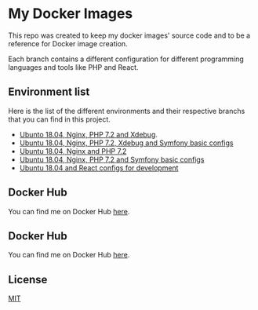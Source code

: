 
# My Docker Images

This repo was created to keep my docker images' source code and to be a reference for Docker image creation.

Each branch contains a different configuration for different programming languages and tools like PHP and React.

## Environment list
Here is the list of the different environments and their respective branchs that you can find in this project.

 - [Ubunto 18.04, Nginx, PHP 7.2 and Xdebug](https://github.com/iammateus/my-docker-images/tree/ubuntu-18.04_nginx_php-7.2-xdebug).  
 - [Ubuntu 18.04, Nginx, PHP 7.2, Xdebug and Symfony basic configs](https://github.com/iammateus/my-docker-images/tree/ubuntu-18.04_nginx_php-7.2_symfony-xdebug)
  - [Ubuntu 18.04, Nginx and PHP 7.2](https://github.com/iammateus/my-docker-images/tree/ubuntu-18.04_nginx_php-7.2)
 - [Ubuntu 18.04, Nginx, PHP 7.2 and Symfony basic configs](https://github.com/iammateus/my-docker-images/tree/ubuntu-18.04_nginx_php-7.2_symfony)
 - [Ubuntu 18.04 and React configs for development](https://github.com/iammateus/my-docker-images/tree/ubuntu-18.04_react)

## Docker Hub
You can find me on Docker Hub [here](https://hub.docker.com/u/mateus1997).

## Docker Hub
You can find me on Docker Hub [here](https://hub.docker.com/u/mateus1997).

## License

[MIT](https://github.com/iammateus/my-docker-images/blob/master/LICENSE)
